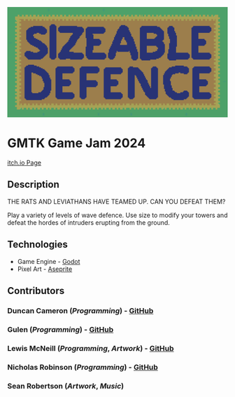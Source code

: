 ![The Summoning Title](./assets/images/ui/SD-Title-Big.png)

# GMTK Game Jam 2024

[itch.io Page](https://chickenvicious.itch.io/sizeable-defence)

## Description

THE RATS AND LEVIATHANS HAVE TEAMED UP. CAN YOU DEFEAT THEM?

Play a variety of levels of wave defence. Use size to modify your towers and defeat the hordes of intruders erupting from the ground.


## Technologies

- Game Engine - [Godot](https://godotengine.org/)
- Pixel Art - [Aseprite](https://www.aseprite.org/)


## Contributors

### Duncan Cameron (_Programming_) - [GitHub](https://github.com/dc950)

### Gulen (_Programming_) - [GitHub](https://github.com/gulins)

### Lewis McNeill (_Programming_, _Artwork_) - [GitHub](https://github.com/lewis785)

### Nicholas Robinson (_Programming_) - [GitHub](https://github.com/nkrobinson)

### Sean Robertson (_Artwork_, _Music_)
